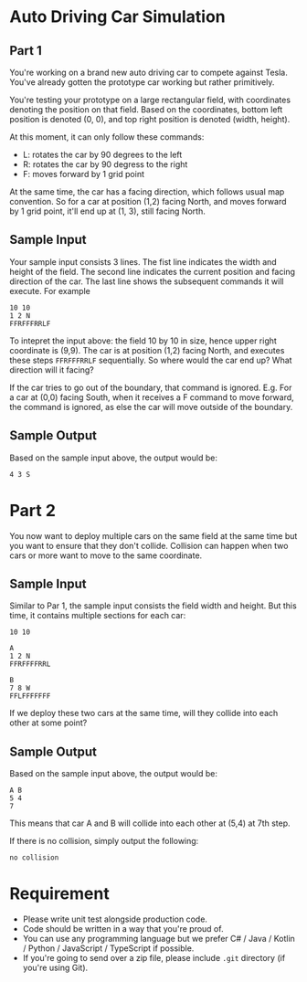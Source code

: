 # Auto Driving Car Simulation

## Part 1
You're working on a brand new auto driving car to compete against Tesla. You've already gotten the prototype car working but rather primitively.

You're testing your prototype on a large rectangular field, with coordinates denoting the position on that field. Based on the coordinates, bottom left position is denoted (0, 0), and top right position is denoted (width, height). 

At this moment, it can only follow these commands:
- L: rotates the car by 90 degrees to the left
- R: rotates the car by 90 degress to the right
- F: moves forward by 1 grid point

At the same time, the car has a facing direction, which follows usual map convention. So for a car at position (1,2) facing North, and moves forward by 1 grid point, it'll end up at (1, 3), still facing North.

## Sample Input
Your sample input consists 3 lines. The fist line indicates the width and height of the field. The second line indicates the current position and facing direction of the car. The last line shows the subsequent commands it will execute. For example
```
10 10
1 2 N
FFRFFFRRLF
```
To intepret the input above: the field 10 by 10 in size, hence upper right coordinate is (9,9). The car is at position (1,2) facing North, and executes these steps `FFRFFFRRLF` sequentially. So where would the car end up? What direction will it facing?

If the car tries to go out of the boundary, that command is ignored. E.g. For a car at (0,0) facing South, when it receives a F command to move forward, the command is ignored, as else the car will move outside of the boundary.

## Sample Output
Based on the sample input above, the output would be:
```
4 3 S
```

# Part 2
You now want to deploy multiple cars on the same field at the same time but you want to ensure that they don't collide. Collision can happen when two cars or more want to move to the same coordinate.

## Sample Input
Similar to Par 1, the sample input consists the field width and height. But this time, it contains multiple sections for each car:
```
10 10

A
1 2 N
FFRFFFFRRL

B
7 8 W
FFLFFFFFFF
```

If we deploy these two cars at the same time, will they collide into each other at some point?

## Sample Output
Based on the sample input above, the output would be:
```
A B
5 4
7
```
This means that car A and B will collide into each other at (5,4) at 7th step. 

If there is no collision, simply output the following:
```
no collision
```

# Requirement
- Please write unit test alongside production code.
- Code should be written in a way that you're proud of.
- You can use any programming language but we prefer C# / Java / Kotlin / Python / JavaScript / TypeScript if possible.
- If you're going to send over a zip file, please include `.git` directory (if you're using Git).